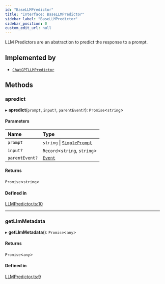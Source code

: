 ```yaml
---
id: "BaseLLMPredictor"
title: "Interface: BaseLLMPredictor"
sidebar_label: "BaseLLMPredictor"
sidebar_position: 0
custom_edit_url: null
---
```


LLM Predictors are an abstraction to predict the response to a prompt.

## Implemented by

- [`ChatGPTLLMPredictor`](../classes/ChatGPTLLMPredictor.md)

## Methods

### apredict

▸ **apredict**(`prompt`, `input?`, `parentEvent?`): `Promise`<`string`\>

#### Parameters

| Name | Type |
| :------ | :------ |
| `prompt` | `string` \| [`SimplePrompt`](../modules.md#simpleprompt) |
| `input?` | `Record`<`string`, `string`\> |
| `parentEvent?` | [`Event`](Event.md) |

#### Returns

`Promise`<`string`\>

#### Defined in

[LLMPredictor.ts:10](https://github.com/run-llama/LlamaIndexTS/blob/1a39403/packages/core/src/LLMPredictor.ts#L10)

___

### getLlmMetadata

▸ **getLlmMetadata**(): `Promise`<`any`\>

#### Returns

`Promise`<`any`\>

#### Defined in

[LLMPredictor.ts:9](https://github.com/run-llama/LlamaIndexTS/blob/1a39403/packages/core/src/LLMPredictor.ts#L9)
